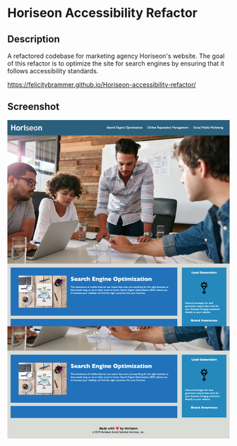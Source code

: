 # Horiseon Accessibility Refactor

## Description

A refactored codebase for marketing agency Horiseon's website. The goal of this refactor is to optimize the site for search engines by ensuring that it follows accessibility standards.

https://felicitybrammer.github.io/Horiseon-accessibility-refactor/

## Screenshot
![Screenshot](assets/images/screenshot.png)
